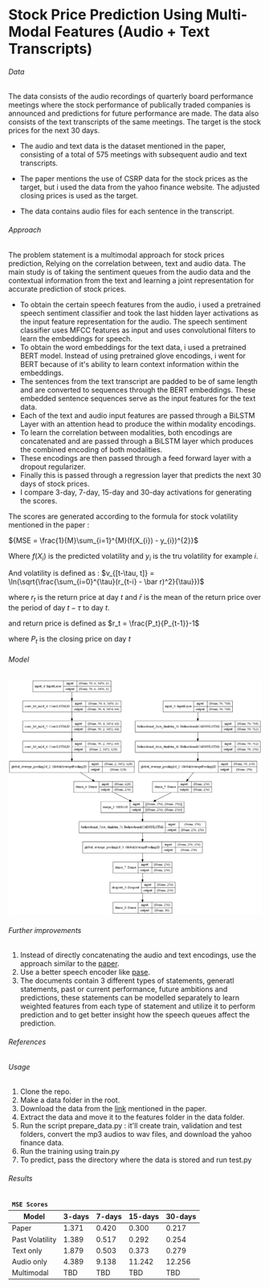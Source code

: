 # Stock Price Prediction Using Multi-Modal Features (Audio + Text Transcripts)

###### Data
The data consists of the audio recordings of quarterly board performance meetings where the stock performance of publically traded companies is announced and predictions for future performance are made. The data also consists of the text transcripts of the same meetings. The target is the stock prices for the next 30 days.

* The audio and text data is the dataset mentioned in the paper, consisting of a total of 575 meetings with subsequent audio and text transcripts.

* The paper mentions the use of CSRP data for the stock prices as the target, but i used the data from the yahoo finance website. The adjusted closing prices is used as the target.

* The data contains audio files for each sentence in the transcript.


###### Approach

The problem statement is a multimodal approach for stock prices prediction, Relying on the correlation between, text and audio data. The main study is of taking the sentiment queues from the audio data and the contextual information from the text and learning a joint representation for accurate prediction of stock prices.

* To obtain the certain speech features from the audio, i used a pretrained speech sentiment classifier and took the last hidden layer activations as the input feature representation for the audio. The speech sentiment classifier uses MFCC features as input and uses convolutional filters to learn the embeddings for speech.
* To obtain the word embeddings for the text data, i used a pretrained BERT model. Instead of using pretrained glove encodings, i went for BERT because of it's ability to learn context information within the embeddings.
* The sentences from the text transcript are padded to be of same length and are converted to sequences through the BERT embeddings. These embedded sentence sequences serve as the input features for the text data.
 * Each of the text and audio input features are passed through a BiLSTM Layer with an attention head to produce the within modality encodings.
 * To learn the correlation between modalities, both encodings are concatenated and are passed through a BiLSTM layer which produces the combined encoding of both modalities.
 * These encodings are then passed through a feed forward layer with a dropout regularizer.
 * Finally this is passed through a regression layer that predicts the next 30 days of stock prices.
 * I compare 3-day, 7-day, 15-day and 30-day activations for generating the scores.

The scores are generated according to the formula for stock volatility mentioned in the paper :

${MSE = \frac{1}{M}\sum_{i=1}^{M}(f(X_{i}) - y_{i})^{2}}$

Where $f(X_i)$ is the predicted volatility and $y_i$ is the tru volatility for example $i$.

And volatility is defined as :
$v_{[t-\tau, t]} = \ln(\sqrt{\frac{\sum_{i=0}^{\tau}(r_{t-i} - \bar r)^2}{\tau}})$


where $r_t$ is the return price at day $t$ and $\bar r$ is the mean of the return price over the period of day $t − τ$ to day $t$.

and return price is defined as $r_t = \frac{P_t}{P_{t-1}}-1$

where $P_t$ is the closing price on day $t$

###### Model
<img src='./assign/model_images/speech_encoder.pngtxt_enc.pngassign.png' alt='model architecture' />

###### Further improvements
1. Instead of directly concatenating the audio and text encodings, use the approach similar to the [paper](https://arxiv.org/pdf/1911.05544.pdf).
2. Use a better speech encoder like [pase](https://arxiv.org/abs/1904.03416).
3. The documents contain 3 different types of statements, generatl statements, past or current performance, future ambitions and predictions, these statements can be modelled separately to learn weighted features from each type of statement and utilize it to perform prediction and to get better insight how the speech queues affect the prediction.
###### References
###### Usage
1. Clone the repo.
2. Make a data folder in the root.
1. Download the data from the [link](https://drive.google.com/file/d/15wtWZvSJicF_Ur2V45lCyCjNJQ7QfXth/view) mentioned in the paper.
2. Extract the data and move it to the features folder in the data folder.
3. Run the script prepare_data.py : it'll create train, validation and test folders, convert the mp3 audios to wav files, and download the yahoo finance data.
4. Run the training using train.py
5. To predict, pass the directory where the data is stored and run test.py

###### Results
<table><thead>
<tr>
<td colspan=5><code class="prettyprint"><b>MSE Scores</b></code></td>
</tr>
<tr>
<th>Model</th>
<th>3-days</th>
<th>7-days</th>
<th>15-days</th>
<th>30-days</th>
</tr>
</thead><tbody>
<tr>
<td>Paper</td>
<td>1.371</td>
<td>0.420</td>
<td>0.300</td>
<td>0.217</td>
</tr>
<tr>
<td>Past Volatility</td>
<td>1.389</td>
<td>0.517</td>
<td>0.292</td>
<td>0.254</td>
</tr>
<tr>
<td>Text only</td>
<td>1.879</td>
<td>0.503</td>
<td>0.373</td>
<td>0.279</td>
</tr>
<tr>
<td>Audio only</td>
<td>4.389</td>
<td>9.138</td>
<td>11.242</td>
<td>12.256</td>
</tr>
<tr>
<td>Multimodal</td>
<td>TBD</td>
<td>TBD</td>
<td>TBD</td>
<td>TBD</td>
</tr>
</table>